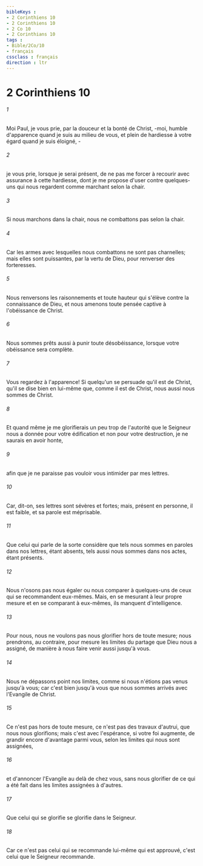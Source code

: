 ```yaml
---
bibleKeys : 
- 2 Corinthiens 10
- 2 Corinthiens 10
- 2 Co 10
- 2 Corinthians 10
tags : 
- Bible/2Co/10
- français
cssclass : français
direction : ltr
---
```


# 2 Corinthiens 10

###### 1
Moi Paul, je vous prie, par la douceur et la bonté de Christ, -moi, humble d'apparence quand je suis au milieu de vous, et plein de hardiesse à votre égard quand je suis éloigné, -
###### 2
je vous prie, lorsque je serai présent, de ne pas me forcer à recourir avec assurance à cette hardiesse, dont je me propose d'user contre quelques-uns qui nous regardent comme marchant selon la chair.
###### 3
Si nous marchons dans la chair, nous ne combattons pas selon la chair.
###### 4
Car les armes avec lesquelles nous combattons ne sont pas charnelles; mais elles sont puissantes, par la vertu de Dieu, pour renverser des forteresses.
###### 5
Nous renversons les raisonnements et toute hauteur qui s'élève contre la connaissance de Dieu, et nous amenons toute pensée captive à l'obéissance de Christ.
###### 6
Nous sommes prêts aussi à punir toute désobéissance, lorsque votre obéissance sera complète.
###### 7
Vous regardez à l'apparence! Si quelqu'un se persuade qu'il est de Christ, qu'il se dise bien en lui-même que, comme il est de Christ, nous aussi nous sommes de Christ.
###### 8
Et quand même je me glorifierais un peu trop de l'autorité que le Seigneur nous a donnée pour votre édification et non pour votre destruction, je ne saurais en avoir honte,
###### 9
afin que je ne paraisse pas vouloir vous intimider par mes lettres.
###### 10
Car, dit-on, ses lettres sont sévères et fortes; mais, présent en personne, il est faible, et sa parole est méprisable.
###### 11
Que celui qui parle de la sorte considère que tels nous sommes en paroles dans nos lettres, étant absents, tels aussi nous sommes dans nos actes, étant présents.
###### 12
Nous n'osons pas nous égaler ou nous comparer à quelques-uns de ceux qui se recommandent eux-mêmes. Mais, en se mesurant à leur propre mesure et en se comparant à eux-mêmes, ils manquent d'intelligence.
###### 13
Pour nous, nous ne voulons pas nous glorifier hors de toute mesure; nous prendrons, au contraire, pour mesure les limites du partage que Dieu nous a assigné, de manière à nous faire venir aussi jusqu'à vous.
###### 14
Nous ne dépassons point nos limites, comme si nous n'étions pas venus jusqu'à vous; car c'est bien jusqu'à vous que nous sommes arrivés avec l'Evangile de Christ.
###### 15
Ce n'est pas hors de toute mesure, ce n'est pas des travaux d'autrui, que nous nous glorifions; mais c'est avec l'espérance, si votre foi augmente, de grandir encore d'avantage parmi vous, selon les limites qui nous sont assignées,
###### 16
et d'annoncer l'Evangile au delà de chez vous, sans nous glorifier de ce qui a été fait dans les limites assignées à d'autres.
###### 17
Que celui qui se glorifie se glorifie dans le Seigneur.
###### 18
Car ce n'est pas celui qui se recommande lui-même qui est approuvé, c'est celui que le Seigneur recommande.
